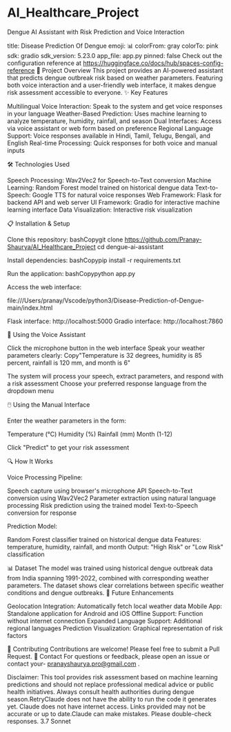 # AI_Healthcare_Project

Dengue AI Assistant with Risk Prediction and Voice Interaction

title: Disease Prediction Of Dengue
emoji: 📊
colorFrom: gray
colorTo: pink
sdk: gradio
sdk_version: 5.23.0
app_file: app.py
pinned: false
Check out the configuration reference at https://huggingface.co/docs/hub/spaces-config-reference
🦟 Project Overview
This project provides an AI-powered assistant that predicts dengue outbreak risk based on weather parameters. Featuring both voice interaction and a user-friendly web interface, it makes dengue risk assessment accessible to everyone.
✨ Key Features

Multilingual Voice Interaction: Speak to the system and get voice responses in your language
Weather-Based Prediction: Uses machine learning to analyze temperature, humidity, rainfall, and season
Dual Interfaces: Access via voice assistant or web form based on preference
Regional Language Support: Voice responses available in Hindi, Tamil, Telugu, Bengali, and English
Real-time Processing: Quick responses for both voice and manual inputs

🛠️ Technologies Used

Speech Processing: Wav2Vec2 for Speech-to-Text conversion
Machine Learning: Random Forest model trained on historical dengue data
Text-to-Speech: Google TTS for natural voice responses
Web Framework: Flask for backend API and web server
UI Framework: Gradio for interactive machine learning interface
Data Visualization: Interactive risk visualization

📋 Installation & Setup

Clone this repository:
bashCopygit clone https://github.com/Pranay-Shaurya/AI_Healthcare_Project
cd dengue-ai-assistant

Install dependencies:
bashCopypip install -r requirements.txt

Run the application:
bashCopypython app.py

Access the web interface:

file:///Users/pranay/Vscode/python3/Disease-Prediction-of-Dengue-main/index.html

Flask interface: http://localhost:5000
Gradio interface: http://localhost:7860



🎤 Using the Voice Assistant

Click the microphone button in the web interface
Speak your weather parameters clearly:
Copy"Temperature is 32 degrees, humidity is 85 percent, rainfall is 120 mm, and month is 6"

The system will process your speech, extract parameters, and respond with a risk assessment
Choose your preferred response language from the dropdown menu

🖱️ Using the Manual Interface

Enter the weather parameters in the form:

Temperature (°C)
Humidity (%)
Rainfall (mm)
Month (1-12)


Click "Predict" to get your risk assessment

🔍 How It Works

Voice Processing Pipeline:

Speech capture using browser's microphone API
Speech-to-Text conversion using Wav2Vec2
Parameter extraction using natural language processing
Risk prediction using the trained model
Text-to-Speech conversion for response


Prediction Model:

Random Forest classifier trained on historical dengue data
Features: temperature, humidity, rainfall, and month
Output: "High Risk" or "Low Risk" classification



📊 Dataset
The model was trained using historical dengue outbreak data from India spanning 1991-2022, combined with corresponding weather parameters. The dataset shows clear correlations between specific weather conditions and dengue outbreaks.
🔮 Future Enhancements

Geolocation Integration: Automatically fetch local weather data
Mobile App: Standalone application for Android and iOS
Offline Support: Function without internet connection
Expanded Language Support: Additional regional languages
Prediction Visualization: Graphical representation of risk factors

🤝 Contributing
Contributions are welcome! Please feel free to submit a Pull Request.
📧 Contact
For questions or feedback, please open an issue or contact your- pranayshaurya.pro@gmail.com .

Disclaimer: This tool provides risk assessment based on machine learning predictions and should not replace professional medical advice or public health initiatives. Always consult health authorities during dengue season.RetryClaude does not have the ability to run the code it generates yet. Claude does not have internet access. Links provided may not be accurate or up to date.Claude can make mistakes. Please double-check responses. 3.7 Sonnet
